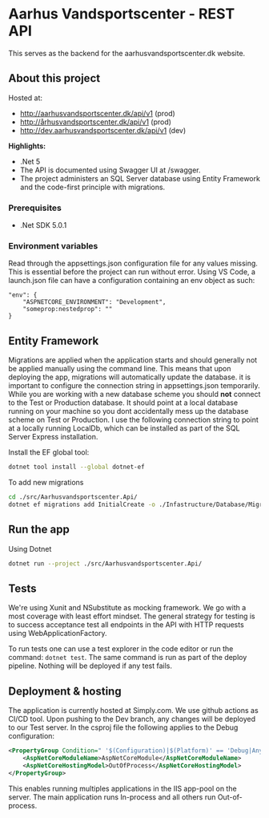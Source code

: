 # Aarhus Vandsportscenter - REST API

This serves as the backend for the aarhusvandsportscenter.dk website. 

## About this project

Hosted at:

- http://aarhusvandsportscenter.dk/api/v1 (prod)
- http://århusvandsportscenter.dk/api/v1 (prod)
- http://dev.aarhusvandsportscenter.dk/api/v1 (dev)

**Highlights:**

- .Net 5
- The API is documented using Swagger UI at /swagger.
- The project administers an SQL Server database using Entity Framework and the code-first principle with migrations.

### Prerequisites

- .Net SDK 5.0.1

### Environment variables

Read through the appsettings.json configuration file for any values missing.
This is essential before the project can run without error.
Using VS Code, a launch.json file can have a configuration containing an env object as such: 

```
"env": {
    "ASPNETCORE_ENVIRONMENT": "Development",
    "someprop:nestedprop": ""
}
```

## Entity Framework

Migrations are applied when the application starts and should generally not be applied manually using the command line.
This means that upon deploying the app, migrations will automatically update the database.
it is important to configure the connection string in appsettings.json temporarily.
While you are working with a new database scheme you should **not** connect to the Test or Production database.
It should point at a local database running on your machine so you dont accidentally mess up the database scheme on Test or Production.
I use the following connection string to point at a locally running LocalDb, which can be installed as part of the SQL Server Express installation.

Install the EF global tool:
```sh
dotnet tool install --global dotnet-ef
```

To add new migrations
```sh
cd ./src/Aarhusvandsportscenter.Api/
dotnet ef migrations add InitialCreate -o ./Infastructure/Database/Migrations/
```

## Run the app

Using Dotnet

```sh
dotnet run --project ./src/Aarhusvandsportscenter.Api/
```

## Tests

We're using Xunit and NSubstitute as mocking framework.
We go with a most coverage with least effort mindset.
The general strategy for testing is to success acceptance test all endpoints in the API with HTTP requests using WebApplicationFactory.

To run tests one can use a test explorer in the code editor or run the command: `dotnet test`.
The same command is run as part of the deploy pipeline. Nothing will be deployed if any test fails.

## Deployment & hosting

The application is currently hosted at Simply.com.
We use github actions as CI/CD tool. Upon pushing to the Dev branch, any changes will be deployed to our Test server.
In the csproj file the following applies to the Debug configuration:

```xml
<PropertyGroup Condition=" '$(Configuration)|$(Platform)' == 'Debug|AnyCPU' ">
    <AspNetCoreModuleName>AspNetCoreModule</AspNetCoreModuleName>
    <AspNetCoreHostingModel>OutOfProcess</AspNetCoreHostingModel>
</PropertyGroup>
```

This enables running multiples applications in the IIS app-pool on the server.
The main application runs In-process and all others run Out-of-process.
